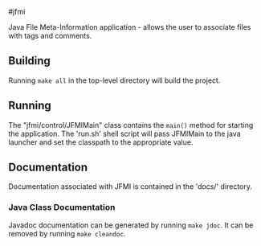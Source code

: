 #jfmi

Java File Meta-Information application - allows the user to associate files with
tags and comments.


## Building

Running `make all` in the top-level directory will build the project.


## Running

The "jfmi/control/JFMIMain" class contains the `main()` method for starting the
application. The 'run.sh' shell script will pass JFMIMain to the java launcher
and set the classpath to the appropriate value.


## Documentation

Documentation associated with JFMI is contained in the 'docs/' directory.

### Java Class Documentation

Javadoc documentation can be generated by running `make jdoc`. It can be
removed by running `make cleandoc`.


